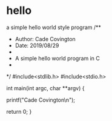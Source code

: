 # hello
 a simple hello world style program
/**
 * Author: Cade Covington
 * Date: 2019/08/29
 *
 * A simple hello world program in C
 *
 */
#include<stdlib.h>
#include<stdio.h>

int main(int argc, char **argv) {

  printf("Cade Covington\n");

  return 0;
}
